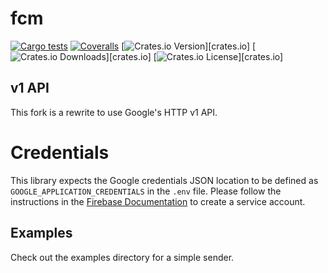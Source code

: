 # fcm
[![Cargo tests](https://github.com/rj76/fcm-rust/actions/workflows/test.yml/badge.svg)](https://github.com/rj76/fcm-rust/actions/workflows/test.yml)
[![Coveralls](https://img.shields.io/coveralls/panicbit/fcm-rust.svg?style=flat-square)][coveralls]
[![Crates.io Version](https://img.shields.io/crates/v/fcm.svg?style=flat-square)][crates.io]
[![Crates.io Downloads](https://img.shields.io/crates/dv/fcm.svg?style=flat-square)][crates.io]
[![Crates.io License](https://img.shields.io/crates/l/fcm.svg?style=flat-square)][crates.io]

[travis]: https://travis-ci.org/panicbit/fcm-rust
[coveralls]: https://coveralls.io/github/panicbit/fcm-rust

## v1 API

This fork is a rewrite to use Google's HTTP v1 API.

# Credentials

This library expects the Google credentials JSON location to be 
defined as `GOOGLE_APPLICATION_CREDENTIALS` in the `.env` file.
Please follow the instructions in the [Firebase Documentation](https://firebase.google.com/docs/cloud-messaging/auth-server#provide-credentials-manually) to create a service account.

## Examples

Check out the examples directory for a simple sender.
